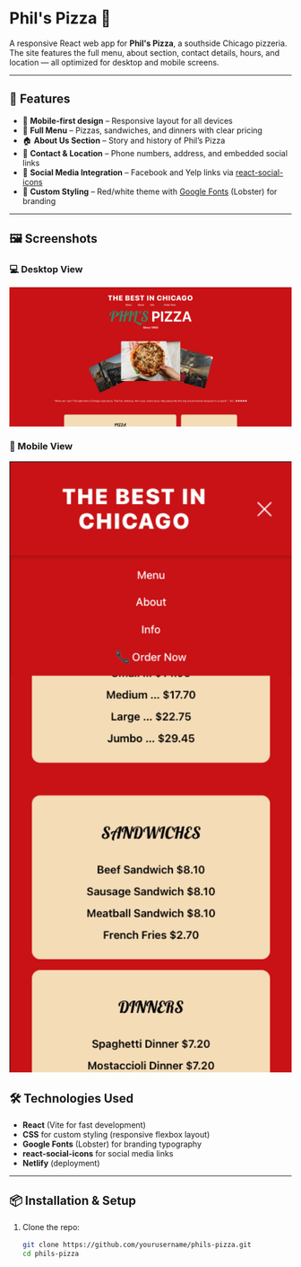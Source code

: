 # Phil's Pizza 🍕

A responsive React web app for **Phil's Pizza**, a southside Chicago pizzeria.  
The site features the full menu, about section, contact details, hours, and location — all optimized for desktop and mobile screens.

---

## 🚀 Features

- 📱 **Mobile-first design** – Responsive layout for all devices  
- 🍕 **Full Menu** – Pizzas, sandwiches, and dinners with clear pricing  
- 🏠 **About Us Section** – Story and history of Phil’s Pizza  
- 📍 **Contact & Location** – Phone numbers, address, and embedded social links  
- 🔗 **Social Media Integration** – Facebook and Yelp links via [react-social-icons](https://www.npmjs.com/package/react-social-icons)  
- 🎨 **Custom Styling** – Red/white theme with [Google Fonts](https://fonts.google.com/) (Lobster) for branding  

---

## 🖼️ Screenshots

### 💻 Desktop View
<img width="800" alt="Desktop Screenshot" src="./public/mvp-desktop-image.png" />


### 📱 Mobile View
<img width="800" alt="Desktop Screenshot" src="./public/mvp-mobile-image.png" />


## 🛠️ Technologies Used

- **React** (Vite for fast development)  
- **CSS** for custom styling (responsive flexbox layout)  
- **Google Fonts** (Lobster) for branding typography  
- **react-social-icons** for social media links  
- **Netlify** (deployment)  

---

## 📦 Installation & Setup

1. Clone the repo:
   ```bash
   git clone https://github.com/yourusername/phils-pizza.git
   cd phils-pizza
